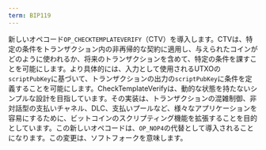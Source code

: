 ```yaml
---
term: BIP119
---
```


新しいオペコード`OP_CHECKTEMPLATEVERIFY`（CTV）を導入します。CTVは、特定の条件をトランザクション内の非再帰的な契約に適用し、与えられたコインがどのように使われるか、将来のトランザクションを含めて、特定の条件を課すことを可能にします。より具体的には、入力として使用されるUTXOの`scriptPubKey`に基づいて、トランザクションの出力の`scriptPubKey`に条件を定義することを可能にします。CheckTemplateVerifyは、動的な状態を持たないシンプルな設計を目指しています。その実装は、トランザクションの混雑制御、非対話型の支払いチャネル、DLC、支払いプールなど、様々なアプリケーションを容易にするために、ビットコインのスクリプティング機能を拡張することを目的としています。この新しいオペコードは、`OP_NOP4`の代替として導入されることになります。この変更は、ソフトフォークを意味します。